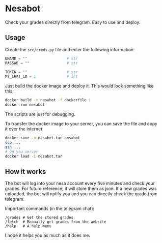 # Nesabot

Check your grades directly from telegram.
Easy to use and deploy.

## Usage

Create the `src/creds.py` file and enter the following information:

``` python
UNAME = ""                  # str
PASSWD = ""                 # str

TOKEN = ""                  # str
MY_CHAT_ID = 1              # int
```

Just build the docker image and deploy it.
This would look something like this:

``` bash
docker build -t nesabot -f dockerfile .
docker run nesabot 
```

The scripts are just for debugging.

To transfer the docker image to your server, you can save the file and copy it over the internet:
``` bash
docker save -o nesabot.tar nesabot
scp ...
ssh ...
# On you server
docker load -i nesabot.tar
```

## How it works

The bot will log into your nesa account every five minutes and check your grades.
For future reference, it will store them as json. If a new grades was uploaded, the bot will notify
you and you can directly check the grade from telegram.

Important commands (in the telegram chat):

```
/grades # Get the stored grades
/fetch  # Manually get grades from the website
/help   # A help menu
```

I hope it helps you as much as it does me.
